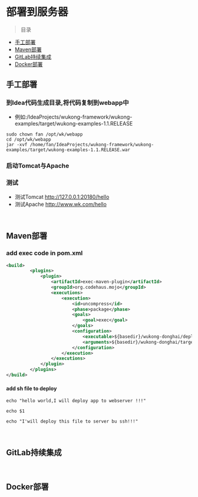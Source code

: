 # 部署到服务器

> 目录

* [手工部署](#手工部署)
* [Maven部署](#maven部署)
* [GitLab持续集成](#gitlab持续集成)
* [Docker部署](#docker部署)



## 手工部署

### 到Idea代码生成目录,将代码复制到webapp中
    
* 例如:/IdeaProjects/wukong-framework/wukong-examples/target/wukong-examples-1.1.RELEASE

```youtrack
sudo chown fan /opt/wk/webapp
cd /opt/wk/webapp
jar -xvf /home/fan/IdeaProjects/wukong-framework/wukong-examples/target/wukong-examples-1.1.RELEASE.war

```

### 启动Tomcat与Apache

### 测试

* 测试Tomcat http://127.0.0.1:20180/hello
* 测试Apache http://www.wk.com/hello

<br>


## Maven部署

### add exec code in pom.xml

````xml
<build>
         <plugins>
             <plugin>
                 <artifactId>exec-maven-plugin</artifactId>
                 <groupId>org.codehaus.mojo</groupId>
                 <executions>
                     <execution>
                         <id>uncompress</id>
                         <phase>package</phase>
                         <goals>
                             <goal>exec</goal>
                         </goals>
                         <configuration>
                             <executable>${basedir}/wukong-donghai/deploy.sh   </executable>
                             <arguments>${basedir}/wukong-donghai/target/wukong-donghai-1.1.RELEASE.war</arguments>
                         </configuration>
                     </execution>
                 </executions>
             </plugin>
         </plugins>
</build>
````

#### add sh file to deploy 

```youtrack
echo "hello world,I will deploy app to webserver !!!"

echo $1

echo "I'will deploy this file to server bu ssh!!!"
```





<br>

## GitLab持续集成

<br>

## Docker部署